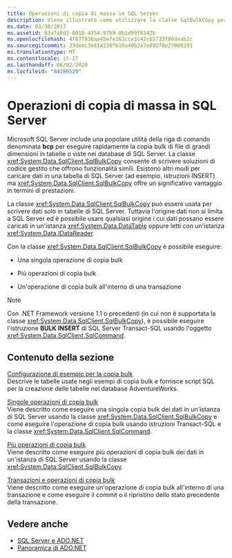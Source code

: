 ```yaml
---
title: Operazioni di copia di massa in SQL Server
description: Viene illustrato come utilizzare la classe SqlBulkCopy per scrivere soluzioni di codice gestito per la copia bulk di file di grandi dimensioni in tabelle o viste di database SQL Server.
ms.date: 03/30/2017
ms.assetid: 83a7a0d2-8018-4354-97b9-0b1d99f8342b
ms.openlocfilehash: 4f877836aa45efe162cce3c42cb5733f86deab2c
ms.sourcegitcommit: 33deec3e814238fb18a49b2a7e89278e27888291
ms.translationtype: MT
ms.contentlocale: it-IT
ms.lasthandoff: 06/02/2020
ms.locfileid: "84286520"
---
```

# <a name="bulk-copy-operations-in-sql-server"></a>Operazioni di copia di massa in SQL Server
Microsoft SQL Server include una popolare utilità della riga di comando denominata **bcp** per eseguire rapidamente la copia bulk di file di grandi dimensioni in tabelle o viste nei database di SQL Server. La classe <xref:System.Data.SqlClient.SqlBulkCopy> consente di scrivere soluzioni di codice gestito che offrono funzionalità simili. Esistono altri modi per caricare dati in una tabella di SQL Server (ad esempio, istruzioni INSERT) ma <xref:System.Data.SqlClient.SqlBulkCopy> offre un significativo vantaggio in termini di prestazioni.  
  
 La classe <xref:System.Data.SqlClient.SqlBulkCopy> può essere usata per scrivere dati solo in tabelle di SQL Server. Tuttavia l'origine dati non si limita a SQL Server ed è possibile usare qualsiasi origine i cui dati possano essere caricati in un'istanza <xref:System.Data.DataTable> oppure letti con un'istanza <xref:System.Data.IDataReader>.  
  
 Con la classe <xref:System.Data.SqlClient.SqlBulkCopy> è possibile eseguire:  
  
- Una singola operazione di copia bulk  
  
- Più operazioni di copia bulk  
  
- Un'operazione di copia bulk all'interno di una transazione  
  
> [!NOTE]
> Con .NET Framework versione 1.1 o precedenti (in cui non è supportata la classe <xref:System.Data.SqlClient.SqlBulkCopy>), è possibile eseguire l'istruzione **BULK INSERT** di SQL Server Transact-SQL usando l'oggetto <xref:System.Data.SqlClient.SqlCommand>.  
  
## <a name="in-this-section"></a>Contenuto della sezione  
 [Configurazione di esempio per la copia bulk](bulk-copy-example-setup.md)  
 Descrive le tabelle usate negli esempi di copia bulk e fornisce script SQL per la creazione delle tabelle nel database AdventureWorks.  
  
 [Singole operazioni di copia bulk](single-bulk-copy-operations.md)  
 Viene descritto come eseguire una singola copia bulk dei dati in un'istanza di SQL Server usando la classe <xref:System.Data.SqlClient.SqlBulkCopy> e come eseguire l'operazione di copia bulk usando istruzioni Transact-SQL e la classe <xref:System.Data.SqlClient.SqlCommand>.  
  
 [Più operazioni di copia bulk](multiple-bulk-copy-operations.md)  
 Viene descritto come eseguire più operazioni di copia bulk dei dati in un'istanza di SQL Server usando la classe <xref:System.Data.SqlClient.SqlBulkCopy>.  
  
 [Transazioni e operazioni di copia bulk](transaction-and-bulk-copy-operations.md)  
 Viene descritto come eseguire un'operazione di copia bulk all'interno di una transazione e come eseguire il commit o il ripristino dello stato precedente della transazione.  
  
## <a name="see-also"></a>Vedere anche

- [SQL Server e ADO.NET](index.md)
- [Panoramica di ADO.NET](../ado-net-overview.md)
